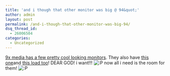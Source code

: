 ```yaml
---
title: 'and i though that other monitor was big @ 94&quot;'
author: admin
layout: post
permalink: /and-i-though-that-other-monitor-was-big-94/
dsq_thread_id:
  - 26006504
categories:
  - Uncategorized
---
```

[9x media has a few pretty cool looking monitors][1]. They also have [this one][2]and [this load too][3]! DEAR GOD! i want!!! <img src="http://blog.lotas-smartman.net/wp-includes/images/smilies/icon_razz.gif" alt=":P" class="wp-smiley" /> now all i need is the room for them! <img src="http://blog.lotas-smartman.net/wp-includes/images/smilies/icon_razz.gif" alt=":P" class="wp-smiley" />

 [1]: http://www.9xmedia.com/Pages/Products.html
 [2]: http://www.9xmedia.com/pages-Build_a_system/X-Top_Expert---5_over_5.html
 [3]: http://www.9xmedia.com/pages-Build_a_system/X-Top_Design_a_system-Configurations.html